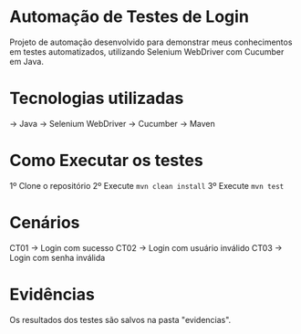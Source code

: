 # Automação de Testes de Login

Projeto de automação desenvolvido para demonstrar meus conhecimentos em testes automatizados, utilizando Selenium WebDriver com Cucumber em Java.

# Tecnologias utilizadas
-> Java
-> Selenium WebDriver
-> Cucumber
-> Maven

# Como Executar os testes
1º Clone o repositório
2º Execute `mvn clean install`
3º Execute `mvn test`

# Cenários
CT01 -> Login com sucesso
CT02 -> Login com usuário inválido
CT03 -> Login com senha inválida

# Evidências
Os resultados dos testes são salvos na pasta "evidencias". 
